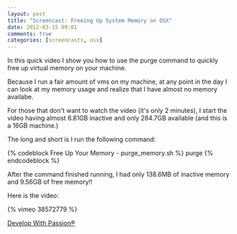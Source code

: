 ```yaml
---
layout: post
title: "Screencast: Freeing Up System Memory on OSX"
date: 2012-03-15 09:01
comments: true
categories: [screencasts, osx]
---
```


In this quick video I show you how to use the purge command to quickly free up virtual memory on your machine.

Because I run a fair amount of vms on my machine, at any point in the day I can look at my memory usage and realize that I have almost no memory availabe.

For those that don't want to watch the video (it's only 2 minutes), I start the video having almost 6.81GB inactive and only 284.7GB available (and this is a 16GB machine.)

The long and short is I run the following command:

{% codeblock Free Up Your Memory - purge_memory.sh  %}
purge
{% endcodeblock %}

After the command finished running, I had only 138.6MB of inactive memory and 9.56GB of free memory!!

Here is the video:

{% vimeo 38572779 %}

[Develop With Passion®](http://www.developwithpassion.com)
